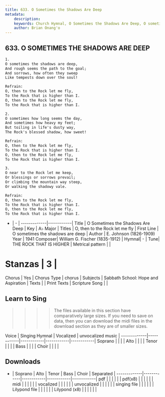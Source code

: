 ```yaml
---
title: 633. O Sometimes the Shadows Are Deep
metadata:
    description: 
    keywords: Church Hymnal, O Sometimes the Shadows Are Deep, O sometimes the shadows are deep, O, then to the Rock let me fly
    author: Brian Onang'o
---
```



## 633. O SOMETIMES THE SHADOWS ARE DEEP

```txt
1.
O sometimes the shadows are deep, 
And rough seems the path to the goal; 
And sorrows, how often they sweep 
Like tempests down over the soul! 

Refrain:
O, then to the Rock let me fly, 
To the Rock that is higher than I. 
O, then to the Rock let me fly, 
To the Rock that is higher than I. 

2.
O sometimes how long seems the day, 
And sometimes how heavy my feet; 
But toiling in life's dusty way, 
The Rock's blessed shadow, how sweet! 

Refrain:
O, then to the Rock let me fly, 
To the Rock that is higher than I. 
O, then to the Rock let me fly, 
To the Rock that is higher than I. 

3.
O near to the Rock let me keep, 
Or blessings or sorrows prevail; 
Or climbing the mountain way steep, 
Or walking the shadowy vale.

Refrain:
O, then to the Rock let me fly, 
To the Rock that is higher than I. 
O, then to the Rock let me fly, 
To the Rock that is higher than I. 

```

- |   -  |
-------------|------------|
Title | O Sometimes the Shadows Are Deep |
Key | A♭ Major |
Titles | O, then to the Rock let me fly |
First Line | O sometimes the shadows are deep |
Author | E. Johnson (1826-1909)
Year | 1941
Composer| William G. Fischer (1835-1912) |
Hymnal|  - |
Tune| THE ROCK THAT IS HIGHER |
Metrical pattern | |
# Stanzas | 3 |
Chorus | Yes |
Chorus Type | chorus |
Subjects | Sabbath School: Hope and Aspiration |
Texts |  |
Print Texts | 
Scripture Song |  |
  
## Learn to Sing

>>>> The files available in this section have comparatively large sizes. If you need to save on data, then you can download the midi files in the download section as they are of smaller sizes.

Voice |  Singing Hymnal | Vocalized | unvocalized music |
-------------|------------|------------|------------|------------|
Soprano | | | |
Alto | | | |
Tenor | | | |
Bass | | | |
Choir | | | |

## Downloads

- |  Soprano | Alto | Tenor | Bass | Choir | Separated |
-------------|------------|------------|------------|------------|
pdf | | | | | |
pdf(x8) | | | | | |
midi | | | | | |
vocalized | | | | | |
unvocalized | | | | | |
singing file | | | | | |
Lilypond file | | | | | |
Lilypond (x8) | | | | | |
  